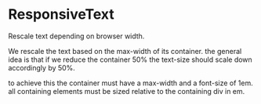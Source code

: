 ResponsiveText
==============

Rescale text depending on browser width.

We rescale the text based on the max-width of its container. the general idea is that if we reduce the container 50%
the text-size should scale down accordingly by 50%.

to achieve this the container must have a max-width and a font-size of 1em. all containing elements must be sized
relative to the containing div in em.

